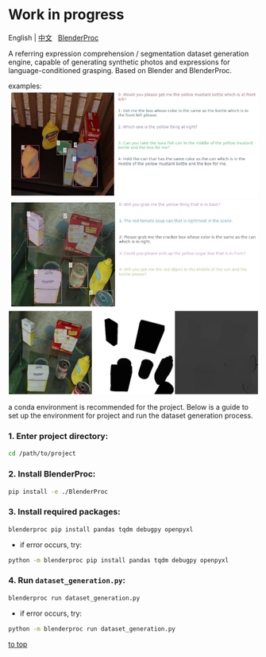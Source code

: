 <a id="top"></a>
# Work in progress
English | [中文](readme_zh.md) &nbsp;
[BlenderProc](https://github.com/DLR-RM/BlenderProc)

A referring expression comprehension / segmentation dataset generation engine,  capable of generating synthetic photos and expressions for language-conditioned grasping. Based on Blender and BlenderProc.

examples:
![fig1](/images/fig1.jpg "fig1")
![fig2](/images/fig2.jpg "fig2")
![fig3](/images/fig3.png "fig3")

a conda environment is recommended for the project. Below is a guide to set up the environment for project and run the dataset generation process.
### 1. Enter project directory:
```bash
cd /path/to/project
```
### 2. Install BlenderProc:
```bash
pip install -e ./BlenderProc
```
### 3. Install required packages:
```bash
blenderproc pip install pandas tqdm debugpy openpyxl
```
- if error occurs, try:
```bash
python -m blenderproc pip install pandas tqdm debugpy openpyxl
```
### 4. Run `dataset_generation.py`:
```bash
blenderproc run dataset_generation.py
```
- if error occurs, try:
```bash
python -m blenderproc run dataset_generation.py
```
[to top](#top)